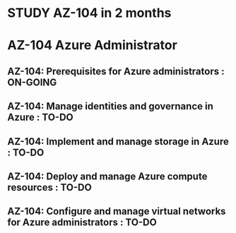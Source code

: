 # STUDY AZ-104 in 2 months

# AZ-104 Azure Administrator
## AZ-104: Prerequisites for Azure administrators : ON-GOING
## AZ-104: Manage identities and governance in Azure : TO-DO
## AZ-104: Implement and manage storage in Azure : TO-DO
## AZ-104: Deploy and manage Azure compute resources : TO-DO
## AZ-104: Configure and manage virtual networks for Azure administrators : TO-DO